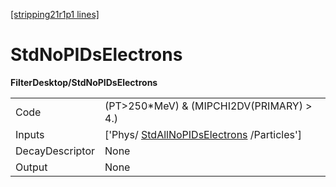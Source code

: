 [[stripping21r1p1 lines]](./stripping21r1p1-commonparticles)

# StdNoPIDsElectrons

**FilterDesktop/StdNoPIDsElectrons**

|                 |                                                                                         |
|-----------------|-----------------------------------------------------------------------------------------|
| Code            | (PT\>250\*MeV) & (MIPCHI2DV(PRIMARY) \> 4.)                                             |
| Inputs          | ['Phys/ [StdAllNoPIDsElectrons](./stripping21r1p1-stdallnopidselectrons) /Particles'] |
| DecayDescriptor | None                                                                                    |
| Output          | None                                                                                    |

